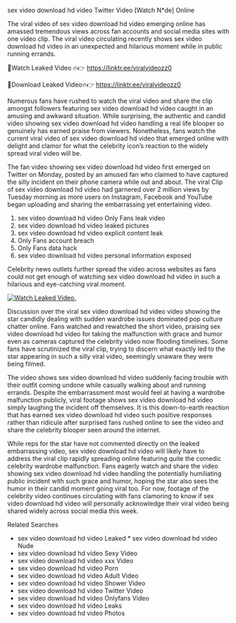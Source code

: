 ﻿sex video download hd video Twitter Video [Watch N*de] Online

The viral video of ﻿sex video download hd video emerging online has amassed tremendous views across fan accounts and social media sites with one video clip. The viral video circulating recently shows ﻿sex video download hd video in an unexpected and hilarious moment while in public running errands. 

🔴Watch Leaked Video 🔥👉  https://linktr.ee/viralvideozz0 

🔴Download Leaked Video🔥👉  https://linktr.ee/viralvideozz0 

Numerous fans have rushed to watch the viral video and share the clip amongst followers featuring ﻿sex video download hd video caught in an amusing and awkward situation. While surprising, the authentic and candid video showing ﻿sex video download hd video handling a real life blooper so genuinely has earned praise from viewers. Nonetheless, fans watch the current viral video of ﻿sex video download hd video that emerged online with delight and clamor for what the celebrity icon’s reaction to the widely spread viral video will be.

The fan video showing ﻿sex video download hd video first emerged on Twitter on Monday, posted by an amused fan who claimed to have captured the silly incident on their phone camera while out and about. The viral Clip of ﻿sex video download hd video had garnered over 2 million views by Tuesday morning as more users on Instagram, Facebook and YouTube began uploading and sharing the embarrassing yet entertaining video. 

1. ﻿sex video download hd video Only Fans leak video
2. ﻿sex video download hd video leaked pictures
3. ﻿sex video download hd video explicit content leak
4. Only Fans account breach
5. Only Fans data hack
6. ﻿sex video download hd video personal information exposed

Celebrity news outlets further spread the video across websites as fans could not get enough of watching ﻿sex video download hd video in such a hilarious and eye-catching viral moment. 

[![Watch Leaked Video.](https://miro.medium.com/v2/resize:fit:828/format:webp/1*cilzJN44JGOrTw9NJCrNHA.gif "Watch Leaked Video")](https://linktr.ee/viralvideozz0)

Discussion over the viral ﻿sex video download hd video video showing the star candidly dealing with sudden wardrobe issues dominated pop culture chatter online. Fans watched and rewatched the short video, praising ﻿sex video download hd video for taking the malfunction with grace and humor even as cameras captured the celebrity video now flooding timelines. Some fans have scrutinized the viral clip, trying to discern what exactly led to the star appearing in such a silly viral video, seemingly unaware they were being filmed.

The video shows ﻿sex video download hd video suddenly facing trouble with their outfit coming undone while casually walking about and running errands. Despite the embarrassment most would feel at having a wardrobe malfunction publicly, viral footage shows ﻿sex video download hd video simply laughing the incident off themselves. It is this down-to-earth reaction that has earned ﻿sex video download hd video such positive responses rather than ridicule after surprised fans rushed online to see the video and share the celebrity blooper seen around the internet.  

While reps for the star have not commented directly on the leaked embarrassing video, ﻿sex video download hd video will likely have to address the viral clip rapidly spreading online featuring quite the comedic celebrity wardrobe malfunction. Fans eagerly watch and share the video showing ﻿sex video download hd video handling the potentially humiliating public incident with such grace and humor, hoping the star also sees the humor in their candid moment going viral too. For now, footage of the celebrity video continues circulating with fans clamoring to know if ﻿sex video download hd video will personally acknowledge their viral video being shared widely across social media this week.

Related Searches
* ﻿sex video download hd video Leaked
﻿* sex video download hd video Nude
* ﻿sex video download hd video Sexy Video
* ﻿sex video download hd video xxx Video
* ﻿sex video download hd video Porn
* ﻿sex video download hd video Adult Video
* ﻿sex video download hd video Shower Video
* ﻿sex video download hd video Twitter Video
* ﻿sex video download hd video Onlyfans Video
* ﻿sex video download hd video Leaks
* ﻿sex video download hd video Photos